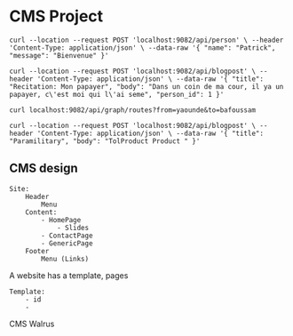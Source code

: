 # CMS Project


`curl --location --request POST 'localhost:9082/api/person' \
--header 'Content-Type: application/json' \
--data-raw '{
"name": "Patrick",
"message": "Bienvenue"
}'`


`curl --location --request POST 'localhost:9082/api/blogpost' \
--header 'Content-Type: application/json' \
--data-raw '{
"title": "Recitation: Mon papayer",
"body": "Dans un coin de ma cour, il ya un papayer, c\'est moi qui l\'ai seme",
"person_id": 1
}'`

`curl localhost:9082/api/graph/routes?from=yaounde&to=bafoussam
`

`curl --location --request POST 'localhost:9082/api/blogpost' \
--header 'Content-Type: application/json' \
--data-raw '{
"title": "Paramilitary",
"body": "TolProduct Product "
}'`


## CMS design


    Site:
        Header
            Menu
        Content:
            - HomePage
                - Slides
            - ContactPage
            - GenericPage
        Footer
            Menu (Links)
    
A website has a template, pages

    Template:
        - id
        - 


CMS Walrus